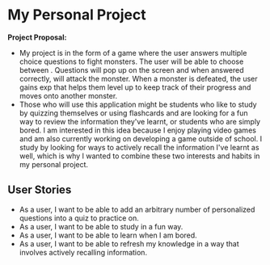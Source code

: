 # My Personal Project

**Project Proposal:**

- My project is in the form of a game where the user answers multiple choice questions to fight monsters. The user will 
be able to choose between . Questions will pop up on the screen and when answered correctly, will attack the 
monster. When a monster is defeated, the user gains exp that helps them level up to keep track of their progress 
and moves onto another monster. 
- Those who will use this application might be students who like to study by quizzing themselves or using flashcards 
and are looking for a fun way to review the information they've learnt, or students who are simply bored. I am 
interested in this idea because I enjoy playing video games and am also currently working on developing a game outside 
of school. I study by looking for ways to actively recall the information I've learnt as well, which is why I wanted to 
combine these two interests and habits in my personal project. 

## User Stories
- As a user, I want to be able to add an arbitrary number of personalized questions into a quiz to 
practice on.
- As a user, I want to be able to study in a fun way. 
- As a user, I want to be able to learn when I am bored. 
- As a user, I want to be able to refresh my knowledge in a way that involves actively recalling information.